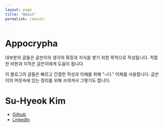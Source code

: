 ```yaml
---
layout: page
title: "About"
permalink: /about/
---
```


# Appocrypha

대부분의 글들은 글쓴이의 생각의 확장과 지식을 쌓기 위한 목적으로 작성됩니다. 적절한 비판과 지적은 글쓴이에게 도움이 됩니다.

이 블로그의 글들은 빠르고 간결한 작성과 이해를 위해 "~다." 어체를 사용합니다. 글쓴이의 머릿속에 있는 정리를 위해 쓰여져서 그렇기도 합니다.

# Su-Hyeok Kim

 - [Github](https://github.com/hrmrzizon)
 - [LinkedIn](https://www.linkedin.com/in/%EC%88%98%ED%98%81-%EA%B9%80-3b502413b/)
